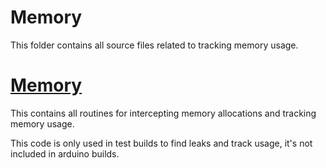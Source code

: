 # Memory

This folder contains all source files related to tracking memory usage.

# [Memory](Memory.h)
This contains all routines for intercepting memory allocations and tracking memory usage.

This code is only used in test builds to find leaks and track usage, it's not included in arduino builds.
